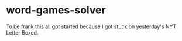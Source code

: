 # word-games-solver
To be frank this all got started because I got stuck on yesterday's NYT Letter Boxed.
